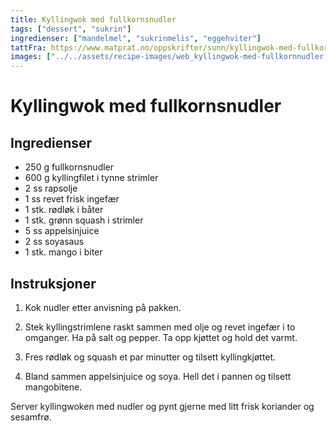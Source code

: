 ```yaml
---
title: Kyllingwok med fullkornsnudler
tags: ["dessert", "sukrin"]
ingredienser: ["mandelmel", "sukrinmelis", "eggehviter"]
tattFra: https://www.matprat.no/oppskrifter/sunn/kyllingwok-med-fullkornsnudler/
images: ["../../assets/recipe-images/web_kyllingwok-med-fullkornnudler.jpg"]
---
```


# Kyllingwok med fullkornsnudler

## Ingredienser

- 250 g fullkornsnudler
- 600 g kyllingfilet i tynne strimler
- 2 ss rapsolje
- 1 ss revet frisk ingefær
- 1 stk. rødløk i båter
- 1 stk. grønn squash i strimler
- 5 ss appelsinjuice
- 2 ss soyasaus
- 1 stk. mango i biter

## Instruksjoner

1. Kok nudler etter anvisning på pakken.

2. Stek kyllingstrimlene raskt sammen med olje og revet ingefær i to omganger. Ha på salt og pepper. Ta opp kjøttet og hold det varmt.

3. Fres rødløk og squash et par minutter og tilsett kyllingkjøttet.

4. Bland sammen appelsinjuice og soya. Hell det i pannen og tilsett mangobitene.

Server kyllingwoken med nudler og pynt gjerne med litt frisk koriander og sesamfrø.
